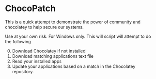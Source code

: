 ChocoPatch
=============

This is a quick attempt to demonstrate the power of community and chocolatey to help secure our systems.  

Use at your own risk.  For Windows only.  This will script will attempt to do the following 

0. Download Chocolatey if not installed
0. Download matching applications text file
0. Read your installed apps
0. Update your applications based on a match in the Chocolatey repository.  